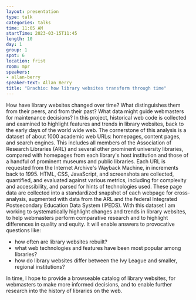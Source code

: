 ```yaml
---
layout: presentation
type: talk
categories: talks
time: 11:05 AM
startTime: 2023-03-15T11:45
length: 10
day: 1
group: 1
spot: 6
location: frist
room: mpr
speakers:
- allan-berry
speaker-text: Allan Berry
title: "Brachio: how library websites transform through time"
---
```

How have library websites changed over time?  What distinguishes them from their peers, and from their past?  What data might guide webmasters for maintenance decisions?  In this project, historical web code is collected and examined to highlight features and trends in library websites, back to the early days of the world wide web.  The cornerstone of this analysis is a dataset of about 1000 academic web URLs: homepages, content pages, and search engines.  This includes all members of the Association of Research Libraries (ARL) and several other prominent university libraries, compared with homepages from each library's host institution and those of a handful of prominent museums and public libraries.  Each URL is requested from the Internet Archive's Wayback Machine, in increments back to 1995.  HTML, CSS, JavaScript, and screenshots are collected, quantified, and evaluated against various metrics, including for complexity and accessibility, and parsed for hints of technologies used.  These page data are collected into a standardized snapshot of each webpage for cross-analysis, augmented with data from the ARL and the federal Integrated Postsecondary Education Data System (IPEDS).  With this dataset I am working to systematically highlight changes and trends in library websites, to help webmasters perform comparative research and to highlight differences in quality and equity.  It will enable answers to provocative questions like:
* how often are library websites rebuilt?
* what web technologies and features have been most popular among libraries?
* how do library websites differ between the Ivy League and smaller, regional institutions?

In time, I hope to provide a browseable catalog of library websites, for webmasters to make more informed decisions, and to enable further research into the history of libraries on the web. 
